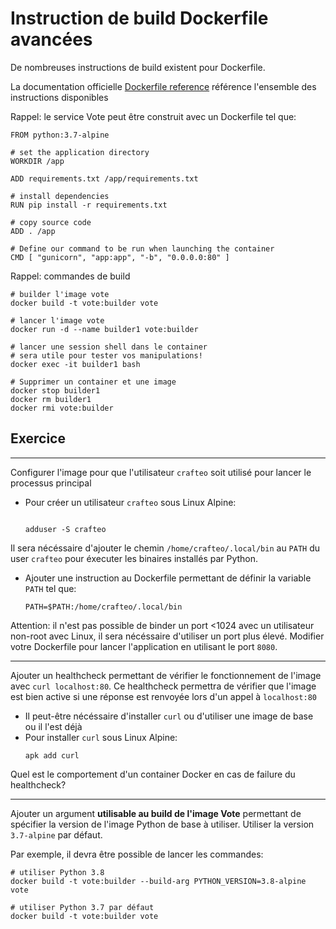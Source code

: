 # Instruction de build Dockerfile avancées

De nombreuses instructions de build existent pour Dockerfile.

La documentation officielle [Dockerfile reference](https://docs.docker.com/engine/reference/builder/) référence l'ensemble des instructions disponibles

Rappel: le service Vote peut être construit avec un Dockerfile tel que:

```
FROM python:3.7-alpine

# set the application directory
WORKDIR /app

ADD requirements.txt /app/requirements.txt

# install dependencies
RUN pip install -r requirements.txt

# copy source code
ADD . /app

# Define our command to be run when launching the container
CMD [ "gunicorn", "app:app", "-b", "0.0.0.0:80" ]
```

Rappel: commandes de build

```
# builder l'image vote
docker build -t vote:builder vote

# lancer l'image vote
docker run -d --name builder1 vote:builder

# lancer une session shell dans le container
# sera utile pour tester vos manipulations!
docker exec -it builder1 bash

# Supprimer un container et une image
docker stop builder1
docker rm builder1
docker rmi vote:builder
```

## Exercice

---

Configurer l'image pour que l'utilisateur `crafteo` soit utilisé pour lancer le processus principal

- Pour créer un utilisateur `crafteo` sous Linux Alpine:
  ```

  adduser -S crafteo
  ```

Il sera nécéssaire d'ajouter le chemin `/home/crafteo/.local/bin` au `PATH` du user `crafteo` pour éxecuter les binaires installés par Python.

- Ajouter une instruction au Dockerfile permettant de définir la variable `PATH` tel que:
  ```
  PATH=$PATH:/home/crafteo/.local/bin
  ```

Attention: il n'est pas possible de binder un port <1024 avec un utilisateur non-root avec Linux, il sera nécéssaire d'utiliser un port plus élevé. Modifier votre Dockerfile pour lancer l'application en utilisant le port `8080`.

---

Ajouter un healthcheck permettant de vérifier le fonctionnement de l'image avec `curl localhost:80`. Ce healthcheck permettra de vérifier que l'image est bien active si une réponse est renvoyée lors d'un appel à `localhost:80`

- Il peut-être nécéssaire d'installer `curl` ou d'utiliser une image de base ou il l'est déjà
- Pour installer `curl` sous Linux Alpine:
  ```
  apk add curl
  ```

Quel est le comportement d'un container Docker en cas de failure du healthcheck?

---

Ajouter un argument **utilisable au build de l'image Vote** permettant de spécifier la version de l'image Python de base à utiliser. Utiliser la version `3.7-alpine` par défaut.  

Par exemple, il devra être possible de lancer les commandes:

```
# utiliser Python 3.8
docker build -t vote:builder --build-arg PYTHON_VERSION=3.8-alpine vote

# utiliser Python 3.7 par défaut
docker build -t vote:builder vote
```  
